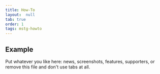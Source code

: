 ```yaml
---
title: How-To
layout:  null
tab: true
order: 1
tags: mstg-howto
---
```


## Example

Put whatever you like here: news, screenshots, features, supporters, or remove this file and don't use tabs at all.